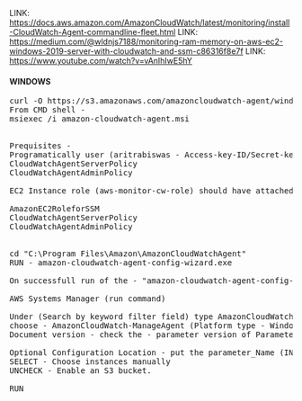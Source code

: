 LINK: https://docs.aws.amazon.com/AmazonCloudWatch/latest/monitoring/install-CloudWatch-Agent-commandline-fleet.html
LINK: https://medium.com/@wldnjs7188/monitoring-ram-memory-on-aws-ec2-windows-2019-server-with-cloudwatch-and-ssm-c86316f8e7f
LINK: https://www.youtube.com/watch?v=vAnIhIwE5hY

#### WINDOWS
<pre>
curl -O https://s3.amazonaws.com/amazoncloudwatch-agent/windows/amd64/latest/amazon-cloudwatch-agent.msi
From CMD shell -
msiexec /i amazon-cloudwatch-agent.msi


Prequisites -
Programatically user (aritrabiswas - Access-key-ID/Secret-key) should have assigned 2 policies & configure to the system where we going enable monitor - 
CloudWatchAgentServerPolicy
CloudWatchAgentAdminPolicy

EC2 Instance role (aws-monitor-cw-role) should have attached below policies -

AmazonEC2RoleforSSM
CloudWatchAgentServerPolicy
CloudWatchAgentAdminPolicy


cd "C:\Program Files\Amazon\AmazonCloudWatchAgent"
RUN - amazon-cloudwatch-agent-config-wizard.exe

On successfull run of the - "amazon-cloudwatch-agent-config-wizard.exe" should be added config file to AWS Systems Manager (Parameter Store).

AWS Systems Manager (run command)

Under (Search by keyword filter field) type AmazonCloudWatch - ENTER
choose - AmazonCloudWatch-ManageAgent (Platform type - Windows, Linux, MacOS)
Document version - check the - parameter version of Parameter Store verriable.

Optional Configuration Location - put the parameter_Name (IN windows default - AmazonCloudWatch-windows)
SELECT - Choose instances manually
UNCHECK - Enable an S3 bucket.

RUN
</pre>

